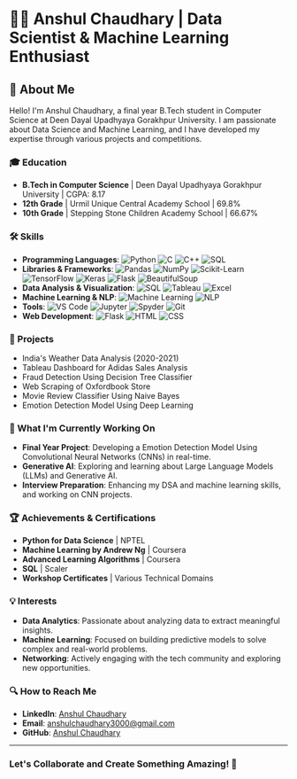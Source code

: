 # 👨‍💻 Anshul Chaudhary | Data Scientist & Machine Learning Enthusiast
## 🌟 About Me
Hello! I'm Anshul Chaudhary, a final year B.Tech student in Computer Science at Deen Dayal Upadhyaya Gorakhpur University. I am passionate about Data Science and Machine Learning, and I have developed my expertise through various projects and competitions.
### 🎓 Education
- **B.Tech in Computer Science** | Deen Dayal Upadhyaya Gorakhpur University | CGPA: 8.17
- **12th Grade** | Urmil Unique Central Academy School | 69.8%
- **10th Grade** | Stepping Stone Children Academy School | 66.67%
### 🛠️ Skills
- **Programming Languages**: ![Python](https://img.shields.io/badge/-Python-3776AB?logo=python&logoColor=white) ![C](https://img.shields.io/badge/-C-A8B9CC?logo=c&logoColor=white) ![C++](https://img.shields.io/badge/-C++-00599C?logo=c%2B%2B&logoColor=white) ![SQL](https://img.shields.io/badge/-SQL-4479A1?logo=postgresql&logoColor=white)
- **Libraries & Frameworks**: ![Pandas](https://img.shields.io/badge/-Pandas-150458?logo=pandas&logoColor=white) ![NumPy](https://img.shields.io/badge/-NumPy-013243?logo=numpy&logoColor=white) ![Scikit-Learn](https://img.shields.io/badge/-Scikit--Learn-F7931E?logo=scikit-learn&logoColor=white) ![TensorFlow](https://img.shields.io/badge/-TensorFlow-FF6F00?logo=tensorflow&logoColor=white) ![Keras](https://img.shields.io/badge/-Keras-D00000?logo=keras&logoColor=white) ![Flask](https://img.shields.io/badge/-Flask-000000?logo=flask&logoColor=white) ![BeautifulSoup](https://img.shields.io/badge/-BeautifulSoup-009688?logo=beautifulsoup&logoColor=white)
- **Data Analysis & Visualization**: ![SQL](https://img.shields.io/badge/-SQL-4479A1?logo=postgresql&logoColor=white) ![Tableau](https://img.shields.io/badge/-Tableau-E97627?logo=tableau&logoColor=white) ![Excel](https://img.shields.io/badge/-Excel-217346?logo=microsoft-excel&logoColor=white)
- **Machine Learning & NLP**: ![Machine Learning](https://img.shields.io/badge/-Machine%20Learning-FF6F00?logo=tensorflow&logoColor=white) ![NLP](https://img.shields.io/badge/-NLP-ff3e00?logo=numpy&logoColor=white)
- **Tools**: ![VS Code](https://img.shields.io/badge/-VS%20Code-007ACC?logo=visual-studio-code&logoColor=white) ![Jupyter](https://img.shields.io/badge/-Jupyter-F37626?logo=jupyter&logoColor=white) ![Spyder](https://img.shields.io/badge/-Spyder-FF0000?logo=spyder-ide&logoColor=white) ![Git](https://img.shields.io/badge/-Git-F05032?logo=git&logoColor=white)
- **Web Development**: ![Flask](https://img.shields.io/badge/-Flask-000000?logo=flask&logoColor=white) ![HTML](https://img.shields.io/badge/-HTML5-E34F26?logo=html5&logoColor=white) ![CSS](https://img.shields.io/badge/-CSS3-1572B6?logo=css3&logoColor=white)
### 💼 Projects
- India's Weather Data Analysis (2020-2021)
- Tableau Dashboard for Adidas Sales Analysis
- Fraud Detection Using Decision Tree Classifier
- Web Scraping of Oxfordbook Store
- Movie Review Classifier Using Naive Bayes
- Emotion Detection Model Using Deep Learning
### 🚀 What I'm Currently Working On
- **Final Year Project**: Developing a Emotion Detection Model Using Convolutional Neural Networks (CNNs) in real-time.
- **Generative AI**: Exploring and learning about Large Language Models (LLMs) and Generative AI.
- **Interview Preparation**: Enhancing my DSA and machine learning skills, and working on CNN projects.
### 🏆 Achievements & Certifications
- **Python for Data Science** | NPTEL
- **Machine Learning by Andrew Ng** | Coursera
- **Advanced Learning Algorithms** | Coursera
- **SQL** | Scaler
- **Workshop Certificates** | Various Technical Domains
### 💡 Interests
- **Data Analytics**: Passionate about analyzing data to extract meaningful insights.
- **Machine Learning**: Focused on building predictive models to solve complex and real-world problems.
- **Networking**: Actively engaging with the tech community and exploring new opportunities.
### 🔍 How to Reach Me
- **LinkedIn**: [Anshul Chaudhary](https://www.linkedin.com/in/anshul-chaudhary-b571b5251/)
- **Email**: anshulchaudhary3000@gmail.com
- **GitHub**: [Anshul Chaudhary](https://github.com/anshul-3000)
--- 
### **Let's Collaborate and Create Something Amazing! 🌟**

